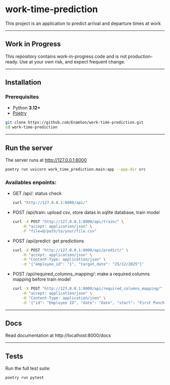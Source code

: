 # work-time-prediction

This project is an application to predict arrival and departure times at work

---

## Work in Progress

This repository contains work-in-progress code and is not production-ready.
Use at your own risk, and expect frequent change.

---

## Installation

### Prerequisites
- Python **3.12+**
- [Poetry](https://python-poetry.org/)

```bash
git clone https://github.com/EnamSon/work-time-prediction.git
cd work-time-prediction
```

---

## Run the server

The server runs at http://127.0.0.1:8000

```bash
poetry run uvicorn work_time_prediction.main:app --app-dir src
```

### Availables enpoints:
- GET /api/: status check

    ```bash
    curl "http://127.0.0.1:8000/api/"
    ```

- POST /api/train: upload csv, store datas in sqlite database, train model

    ```bash
    curl -X POST "http://127.0.0.1:8000/api/train/" \
        -H "accept: application/json" \
        -F "file=@/path/to/your/file.csv"
    ```

- POST /api/predict: get predictions

    ```bash
    curl -X POST "http://127.0.0.1:8000/api/predict/" \
        -H "accept: application/json" \
        -H "Content-Type: application/json" \
        -d '{"employee_id": "1", "target_date": "25/12/2025"}'
    ```

- POST /api/required_columns_mapping/: make a required columns mapping before train model

    ```bash
    curl -X POST "http://127.0.0.1:8000/api/required_columns_mapping/" \
        -H "accept: application/json" \
        -H "Content-Type: application/json" \
        -d '{"id": "Employee ID", "date": "Date", "start": "First Punch", "end": "Last Punch"}'
    ```

---

## Docs

Read documentation at http://localhost:8000/docs

---

## Tests

Run the full test suite:

```bash
poetry run pytest
```
